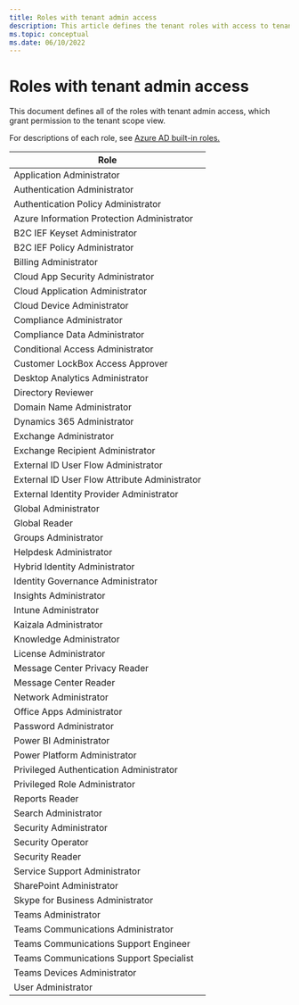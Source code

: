 ```yaml
---
title: Roles with tenant admin access
description: This article defines the tenant roles with access to tenant scope view.
ms.topic: conceptual
ms.date: 06/10/2022
---
```


# Roles with tenant admin access

This document defines all of the roles with tenant admin access, which grant permission to the tenant scope view.

For descriptions of each role, see [Azure AD built-in roles.](../active-directory/roles/permissions-reference.md#azure-ad-built-in-roles)

|**Role**  |
|---------|
| Application Administrator |
| Authentication Administrator |
| Authentication Policy Administrator |
| Azure Information Protection Administrator |
| B2C IEF Keyset Administrator |
| B2C IEF Policy Administrator |
| Billing Administrator |
| Cloud App Security Administrator |
| Cloud Application Administrator |
| Cloud Device Administrator |
| Compliance Administrator |
| Compliance Data Administrator |
| Conditional Access Administrator |
| Customer LockBox Access Approver |
| Desktop Analytics Administrator |
| Directory Reviewer |
| Domain Name Administrator |
| Dynamics 365 Administrator |
| Exchange Administrator |
| Exchange Recipient Administrator |
| External ID User Flow Administrator |
| External ID User Flow Attribute Administrator |
| External Identity Provider Administrator |
| Global Administrator |
| Global Reader |
| Groups Administrator |
| Helpdesk Administrator |
| Hybrid Identity Administrator |
| Identity Governance Administrator |
| Insights Administrator |
| Intune Administrator |
| Kaizala Administrator |
| Knowledge Administrator |
| License Administrator |
| Message Center Privacy Reader |
| Message Center Reader |
| Network Administrator |
| Office Apps Administrator |
| Password Administrator |
| Power BI Administrator |
| Power Platform Administrator |
| Privileged Authentication Administrator |
| Privileged Role Administrator |
| Reports Reader |
| Search Administrator |
| Security Administrator |
| Security Operator |
| Security Reader |
| Service Support Administrator |
| SharePoint Administrator |
| Skype for Business Administrator |
| Teams Administrator |
| Teams Communications Administrator |
| Teams Communications Support Engineer |
| Teams Communications Support Specialist |
| Teams Devices Administrator |
| User Administrator |
